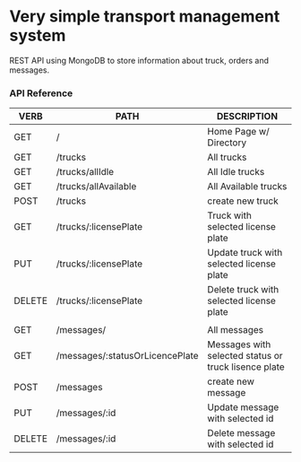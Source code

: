# Very simple transport management system
REST API using MongoDB to store information about truck, orders and messages.

### API Reference
   VERB 		 | 		  PATH 		 |  	 DESCRIPTION
------------ | ------------- | -------------------
GET | / | Home Page w/ Directory |
GET | /trucks | All trucks |
GET | /trucks/allIdle | All Idle trucks |
GET | /trucks/allAvailable | All Available trucks |
POST | /trucks | create new truck |
GET | /trucks/:licensePlate | Truck with selected license plate |
PUT | /trucks/:licensePlate | Update truck with selected license plate |
DELETE | /trucks/:licensePlate | Delete truck with selected license plate |
 | | |
GET | /messages/ | All messages | 
GET | /messages/:statusOrLicencePlate | Messages with selected status or truck lisence plate | 
POST | /messages | create new message |
PUT | /messages/:id | Update message with selected id |
DELETE | /messages/:id | Delete message with selected id |